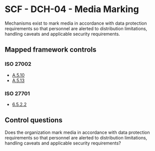 # SCF - DCH-04 - Media Marking
Mechanisms exist to mark media in accordance with data protection requirements so that personnel are alerted to distribution limitations, handling caveats and applicable security requirements. 
## Mapped framework controls
### ISO 27002
- [A.5.10](../iso27002/a-5.md#a510)
- [A.5.13](../iso27002/a-5.md#a513)
  
### ISO 27701
- [6.5.2.2](../iso27701/6522.md)
  
## Control questions
Does the organization mark media in accordance with data protection requirements so that personnel are alerted to distribution limitations, handling caveats and applicable security requirements? 
  